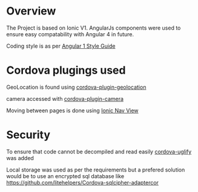 # Overview
The Project is based on Ionic V1.
AngularJs components were used to ensure easy compatability with Angular 4 in future.

Coding style is as per [Angular 1 Style Guide](https://github.com/johnpapa/angular-styleguide/blob/master/a1/README.md#modules)

# Cordova plugings used
GeoLocation is found using [cordova-plugin-geolocation](https://cordova.apache.org/docs/en/latest/reference/cordova-plugin-geolocation/)

camera accessed with [cordova-plugin-camera](https://cordova.apache.org/docs/en/latest/reference/cordova-plugin-camera/)


Moving between pages is done using [Ionic Nav View](http://ionicframework.com/docs/v1/api/directive/ionNavView/)


# Security
To ensure that code cannot be decompiled and read easily [cordova-uglify](https://github.com/rossmartin/cordova-uglify) was added

Local storage was used as per the requirements but a prefered solution would be to use an encrypted sql database like https://github.com/litehelpers/Cordova-sqlcipher-adaptercor
